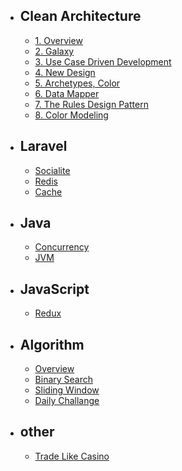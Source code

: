 
- ## Clean Architecture
    - [1. Overview](./cleanArchitecture/overview)
    - [2. Galaxy](./cleanArchitecture/galaxy)
    - [3. Use Case Driven Development](./cleanArchitecture/useCaseDriven)
    - [4. New Design](./cleanArchitecture/design)
    - [5. Archetypes, Color](./cleanArchitecture/colorModeling)
    - [6. Data Mapper](./cleanArchitecture/dataMapper)
    - [7. The Rules Design Pattern](./cleanArchitecture/theRulesDesignPattern)
    - [8. Color Modeling](./cleanArchitecture/colorModeling)
- ## Laravel
    - [Socialite](./laravel/socialite)
    - [Redis](./laravel/redis)
    - [Cache](./laravel/cache)
- ## Java
    - [Concurrency](./java/concurrency)
    - [JVM](./java/ppt)
- ## JavaScript
    - [Redux](./js/redux)
- ## Algorithm
    - [Overview](./algorithm/overview)
    - [Binary Search](./algorithm/binarySearch)
    - [Sliding Window](./algorithm/slidingWindow)
    - [Daily Challange](./algorithm/daily)
- ## other
    - [Trade Like Casino](./tradeLikeCasino)

